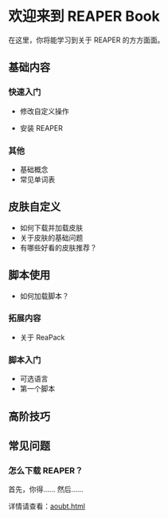 # 欢迎来到 REAPER Book

在这里，你将能学习到关于 REAPER 的方方面面。

## 基础内容
### 快速入门
* 修改自定义操作

* 安装 REAPER

### 其他
* 基础概念
* 常见单词表



## 皮肤自定义
* 如何下载并加载皮肤
* 关于皮肤的基础问题
* 有哪些好看的皮肤推荐？

## 脚本使用
* 如何加载脚本？


### 拓展内容
* 关于 ReaPack

### 脚本入门
* 可选语言
* 第一个脚本


## 高阶技巧


## 常见问题
### 怎么下载 REAPER？

首先，你得……
然后……

详情请查看：[aoubt.html](basic/01_install.md)


